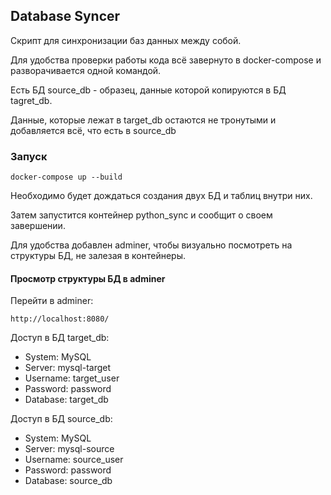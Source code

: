 ## Database Syncer

Скрипт для синхронизации баз данных между собой.

Для удобства проверки работы кода всё завернуто в docker-compose и разворачивается одной командой.

Есть БД source_db - образец, данные которой копируются в БД tagret_db.

Данные, которые лежат в target_db остаются не тронутыми и добавляется всё, что есть в source_db

### Запуск

```shell
docker-compose up --build
```

Необходимо будет дождаться создания двух БД и таблиц внутри них.

Затем запустится контейнер python_sync и сообщит о своем завершении.

Для удобства добавлен adminer, чтобы визуально посмотреть на структуры БД, не залезая в контейнеры.

#### Просмотр структуры БД в adminer

Перейти в adminer:

```shell
http://localhost:8080/
```

Доступ в БД target_db:

* System: MySQL
* Server: mysql-target
* Username: target_user
* Password: password
* Database: target_db

Доступ в БД source_db:

* System: MySQL
* Server: mysql-source
* Username: source_user
* Password: password
* Database: source_db
